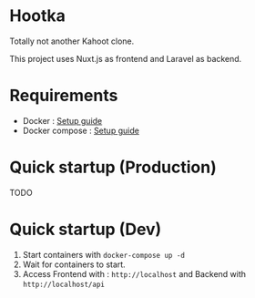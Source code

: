 # Hootka
Totally not another Kahoot clone.

This project uses Nuxt.js as frontend and Laravel as backend.

# Requirements 
* Docker : [Setup guide](https://www.docker.com/get-started/)
* Docker compose : [Setup guide](https://docs.docker.com/compose/install/)

# Quick startup (Production)
TODO

# Quick startup (Dev)
1. Start containers with `docker-compose up -d`
2. Wait for containers to start.
3. Access Frontend with : `http://localhost` and Backend with `http://localhost/api`

